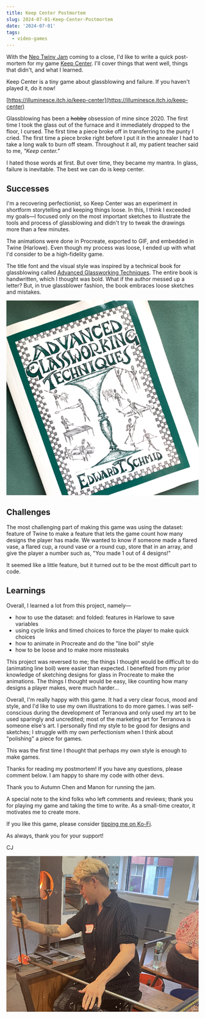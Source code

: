 ```yaml
---
title: Keep Center Postmortem
slug: 2024-07-01-Keep-Center-Postmortem
date: '2024-07-01'
tags:
  - video-games
---
```


With the [Neo Twiny Jam](https://itch.io/jam/neo-twiny-jam) coming to a close, I'd like to write a quick post-mortem for my game [Keep Center](https://illuminesce.itch.io/keep-center). I'll cover things that went well, things that didn't, and what I learned.

Keep Center is a tiny game about glassblowing and failure. If you haven't played it, do it now!

[https://illuminesce.itch.io/keep-center](https://illuminesce.itch.io/keep-center)

Glassblowing has been a ~~hobby~~ obsession of mine since 2020. The first time I took the glass out of the furnace and it immediately dropped to the floor, I cursed. The first time a piece broke off in transferring to the punty I cried. The first time a piece broke right before I put it in the annealer I had to take a long walk to burn off steam. Throughout it all, my patient teacher said to me, _"Keep center."_

I hated those words at first. But over time, they became my mantra. In glass, failure is inevitable. The best we can do is keep center.

## Successes

I'm a recovering perfectionist, so Keep Center was an experiment in shortform storytelling and keeping things loose. In this, I think I exceeded my goals—I focused only on the most important sketches to illustrate the tools and process of glassblowing and didn't try to tweak the drawings more than a few minutes.

The animations were done in Procreate, exported to GIF, and embedded in Twine (Harlowe). Even though my process was loose, I ended up with what I'd consider to be a high-fidelity game.

The title font and the visual style was inspired by a technical book for glassblowing called [Advanced Glassworking Techniques](https://www.goodreads.com/book/show/2018503.Advanced_Glassworking_Techniques). The entire book is handwritten, which I thought was bold. What if the author messed up a letter? But, in true glassblower fashion, the book embraces loose sketches and mistakes.

![Advanced Glassworking Techniques, a photo of a hand-drawn book on a green background.](adv-glassworking.png)

## Challenges

The most challenging part of making this game was using the dataset: feature of Twine to make a feature that lets the game count how many designs the player has made. We wanted to know if someone made a flared vase, a flared cup, a round vase or a round cup, store that in an array, and give the player a number such as, "You made 1 out of 4 designs!"

It seemed like a little feature, but it turned out to be the most difficult part to code.

## Learnings

Overall, I learned a lot from this project, namely—

  - how to use the dataset: and folded: features in Harlowe to save variables
  - using cycle links and timed choices to force the player to make quick choices
  - how to animate in Procreate and do the "line boil" style
  - how to be loose and to make more missteaks

This project was reversed to me; the things I thought would be difficult to do (animating line boil) were easier than expected. I benefited from my prior knowledge of sketching designs for glass in Procreate to make the animations. The things I thought would be easy, like counting how many designs a player makes, were much harder...

Overall, I'm really happy with this game. It had a very clear focus, mood and style, and I'd like to use my own illustrations to do more games. I was self-conscious during the development of Terranova and only used my art to be used sparingly and uncredited; most of the marketing art for Terranova is someone else's art. I personally find my style to be good for designs and sketches; I struggle with my own perfectionism when I think about "polishing" a piece for games.

This was the first time I thought that perhaps my own style is enough to make games.

Thanks for reading my postmortem! If you have any questions, please comment below. I am happy to share my code with other devs.

Thank you to Autumn Chen and Manon for running the jam.

A special note to the kind folks who left comments and reviews; thank you for playing my game and taking the time to write. As a small-time creator, it motivates me to create more.

If you like this game, please consider [tipping me on Ko-Fi](https://ko-fi.com/illuminesce).

As always, thank you for your support!

CJ

![A photo of a blonde-haired person sitting on a bench blowing glass.](cj-glassblowing.jpg)